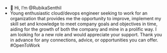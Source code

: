 - 👋 Hi, I’m @RubikaSenthil
- Young enthusiastic cloud/devops engineer seeking to work for an organization that provides me the opportunity to improve, implement my skill set and knowledge to meet company goals and objectives in time, aiding for the growth of both the company and mine in a prolific way. I am looking for a new role and would appreciate your support. Thank you in advance for any connections, advice, or opportunities you can offer. #OpenToWork

<!---
RubikaSenthil/RubikaSenthil is a ✨ special ✨ repository because its `README.md` (this file) appears on your GitHub profile.
You can click the Preview link to take a look at your changes.
--->
